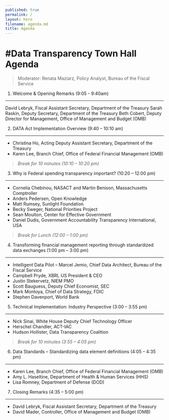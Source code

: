 ```yaml
---
published: true
permalink: /
layout: hero
filename: agenda.md
title: Agenda
---
```


#Data Transparency Town Hall Agenda
=============

>Moderator: Renata Maziarz, Policy Analyst, Bureau of the Fiscal Service


1)	Welcome & Opening Remarks (9:05 - 9:40am)
-----------------------------
David Lebryk, Fiscal Assistant Secretary, Department of the Treasury
Sarah Raskin, Deputy Secretary, Department of the Treasury
Beth Cobert, Deputy Director for Management, Office of Management and Budget (OMB)

2)	DATA Act Implementation Overview (9:40 – 10:10 am)
-----------------------------------
* Christina Ho, Acting Deputy Assistant Secretary, Department of the Treasury
* Karen Lee, Branch Chief, Office of Federal Financial Management (OMB)


>*Break for 10 minutes (10:10 – 10:20 pm)* 


3)	Why is Federal spending transparency important? (10:20 – 12:00 pm)
-------------------------------------------------
* Cornelia Chebinou, NASACT and Martin Benison, Massachusetts Comptroller
* Anders Pedersen, Open Knowledge 
* Matt Rumsey, Sunlight Foundation
* Becky Sweger, National Priorities Project
* Sean Moulton, Center for Effective Government
* Daniel Dudis, Government Accountability Transparency International, USA


>*Break for Lunch (12:00 – 1:00 pm)* 


4)	Transforming financial management reporting through standardized data exchanges (1:00 pm – 3:00 pm)
--------------------------------
* Intelligent Data Pilot – Marcel Jemio, Chief Data Architect, Bureau of the Fiscal Service 
* Campbell Pryde, XBRL US President & CEO
* Justin Stekervetz, NIEM PMO 
* Scott Bauguess, Deputy Chief Economist, SEC 
* Mark Montoya, Chief of Data Strategy, FDIC
* Stephen Davenport, World Bank

5)	Technical Implementation: Industry Perspective (3:00 – 3:55 pm)
--------------------
* Nick Sinai, White House Deputy Chief Technology Officer
* Herschel Chandler, ACT-IAC
* Hudson Hollister, Data Transparency Coalition 

>*Break for 10 minutes (3:55 – 4:05 pm)* 

6)	Data Standards – Standardizing data element definitions (4:05 – 4:35  pm)
------------------------
* Karen Lee, Branch Chief, Office of Federal Financial Management (OMB)
* Amy L. Haseltine, Department of Health & Human Services (HHS)
* Lisa Romney, Department of Defense (DOD) 

7)	Closing Remarks (4:35 – 5:00 pm) 
--------------
* David Lebryk, Fiscal Assistant Secretary, Department of the Treasury
* David Mader, Controller, Office of Management and Budget (OMB)


